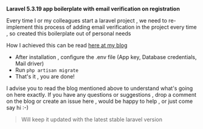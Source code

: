 
 **Laravel 5.3.19 app boilerplate with email verification on registration**

Every time I or my colleagues start a laravel project , we need to re-implement this process of adding email verification in the project every time , so created this boilerplate out of personal needs 

How I achieved this can be read [here at my blog](http://www.lubus.in/blog/adding-email-verification-in-laravel-5-3-app-149)

 - After installation , configure the .env file (App key, Database credentials, Mail driver)
 - Run `php artisan migrate`
 - That's it , you are done!

I advise you to read the blog mentioned above to understand what's going on here exactly. If you have any questions or suggestions , drop a comment on the blog or create an issue here , would be happy to help , or just come say hi :-) 

> Will keep it updated with the latest stable laravel version

